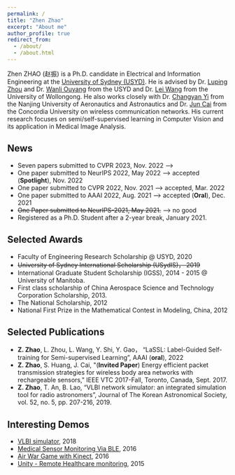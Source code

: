 ```yaml
---
permalink: /
title: "Zhen Zhao"
excerpt: "About me"
author_profile: true
redirect_from: 
  - /about/
  - /about.html
---
```


Zhen ZHAO (赵振) is a Ph.D. candidate in Electrical and Information Engineering at the [University of Sydney (USYD)](https://www.sydney.edu.au/). 
He is advised by Dr. [Luping Zhou](https://www.sydney.edu.au/engineering/about/our-people/academic-staff/luping-zhou.html) and Dr. [Wanli Ouyang](https://www.sydney.edu.au/engineering/about/our-people/academic-staff/wanli-ouyang.html) from the USYD and Dr. [Lei Wang](https://scholars.uow.edu.au/display/lei_wang) from the University of Wollongong. He also works closely with Dr. [Changyan Yi](http://inet-nuaa.cn/changyan-yi/) from the Nanjing University of Aeronautics and Astronautics and Dr. [Jun Cai](https://users.encs.concordia.ca/~juncai/index.html) from the Concordia University on wireless communication networks. His current research focuses on semi/self-supervised learning in Computer Vision and its application in Medical Image Analysis.


## News
- Seven papers submitted to CVPR 2023, Nov. 2022 -->
- One paper submitted to NeurIPS 2022, May 2022 --> accepted (**Spotlight**), Nov. 2022
- One paper submitted to CVPR 2022, Nov. 2021 --> accepted, Mar. 2022
- One paper submitted to AAAI 2022, Aug. 2021 --> accepted (**Oral**), Dec. 2021
- ~~One Paper submitted to NeurIPS-2021, May 2021.~~ --> no good
- Registered as a Ph.D. Student after a 2-year break, January 2021. 

## Selected Awards
- Faculty of Engineering Research Scholarship @ USYD, 2020
- ~~University of Sydney International Scholarship (USydIS)， 2019~~
- International Graduate Student Scholarship (IGSS), 2014 - 2015 @ University of Manitoba.
- First class scholarship of China Aerospace Science and Technology Corporation Scholarship, 2013.
- The National Scholarship, 2012
- National First Prize in the Mathematical Contest in Modeling, China, 2012

## Selected Publications
- **Z. Zhao**, L. Zhou, L. Wang, Y. Shi, Y. Gao， “LaSSL: Label-Guided Self-training for Semi-supervised Learning”, AAAI (**oral**), 2022
- **Z. Zhao**, S. Huang, J. Cai, "(**Invited Paper**) Energy efficient packet transmission strategies for wireless body area networks with rechargeable sensors," IEEE VTC 2017-Fall, Toronto, Canada, Sept. 2017.
- **Z. Zhao**, T. An, B. Lao, “VLBI network simulator: an integrated simulation tool for radio astronomers”, Journal of The Korean Astronomical Society, vol. 52, no. 5, pp. 207-216, 2019.



## Interesting Demos
- [VLBI simulator](https://zhenzhao.github.io/posts/2017/11/demos-vlbi-sim/), 2018
- [Medical Sensor Monitoring Via BLE](https://zhenzhao.github.io/posts/2016/08/ble-sensor-android/), 2016
- [Air War Game with Kinect](https://zhenzhao.github.io/posts/2016/04/air-war-kinect/), 2016
- [Unity - Remote Healthcare monitoring](https://zhenzhao.github.io/posts/2015/10/unity-healthcare-monitoring/), 2015
